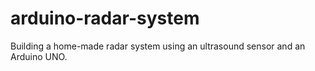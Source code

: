 # arduino-radar-system
Building a home-made radar system using an ultrasound sensor and an Arduino UNO.
